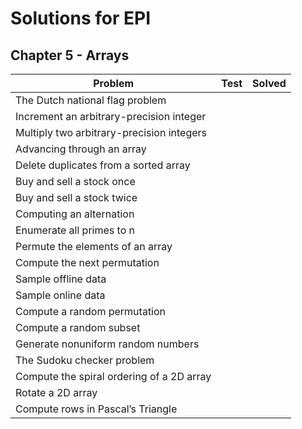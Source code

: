 # Solutions for EPI

Chapter 5 - Arrays
------------------

| Problem                                                                  | Test         | Solved  |
|--------------------------------------------------------------------------|:------------:|:-------:|
| The Dutch national flag problem                                  	       |              |         |
| Increment an arbitrary-precision integer                         	       |              |         |
| Multiply two arbitrary-precision integers           	                   |              |         |
| Advancing through an array                                               |              |         |
| Delete duplicates from a sorted array                                    |              |         |   
| Buy and sell a stock once       		        	                       |              |         |
| Buy and sell a stock twice                                         	   |		      |         |
| Computing an alternation           			                           |              |         |
| Enumerate all primes to n                                        	       |              |         |
| Permute the elements of an array                                   	   |		      |         |
| Compute the next permutation                                       	   |		      |         |
| Sample offline data                                                      |              |         |
| Sample online data                                                 	   |		      |         |
| Compute a random permutation                                       	   |              |         |
| Compute a random subset                                            	   |		      |         |
| Generate nonuniform random numbers                                	   |		      |         |
| The Sudoku checker problem                                        	   |		      |         |
| Compute the spiral ordering of a 2D array                          	   |              |         |
| Rotate a 2D array                                                        |              |         |
| Compute rows in Pascal’s Triangle                                 	   |		      |         |
